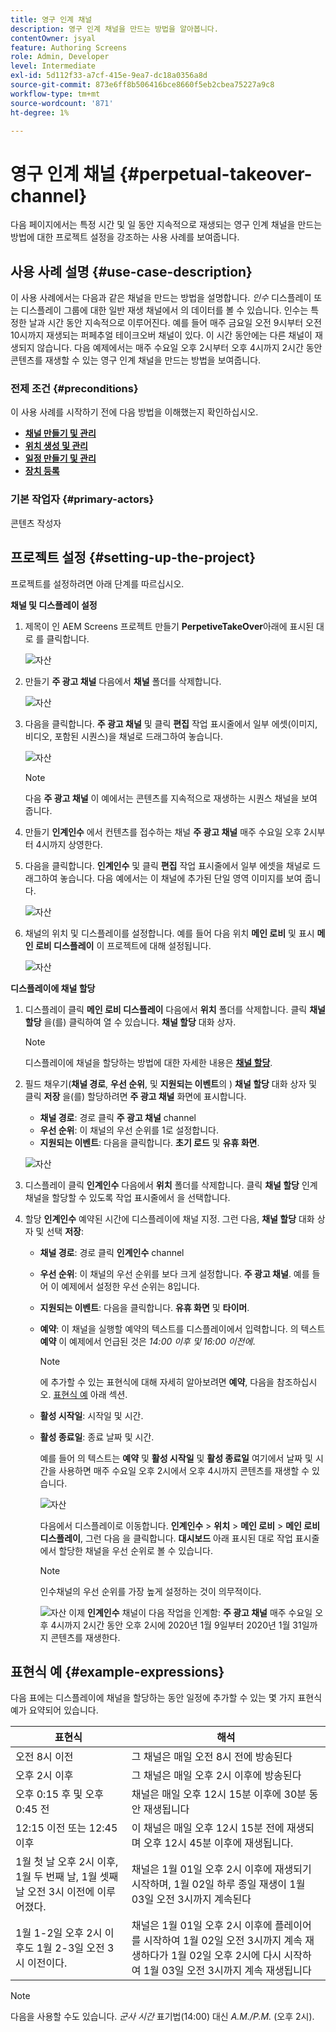 ```yaml
---
title: 영구 인계 채널
description: 영구 인계 채널을 만드는 방법을 알아봅니다.
contentOwner: jsyal
feature: Authoring Screens
role: Admin, Developer
level: Intermediate
exl-id: 5d112f33-a7cf-415e-9ea7-dc18a0356a8d
source-git-commit: 873e6ff8b506416bce8660f5eb2cbea75227a9c8
workflow-type: tm+mt
source-wordcount: '871'
ht-degree: 1%

---
```


# 영구 인계 채널 {#perpetual-takeover-channel}

다음 페이지에서는 특정 시간 및 일 동안 지속적으로 재생되는 영구 인계 채널을 만드는 방법에 대한 프로젝트 설정을 강조하는 사용 사례를 보여줍니다.

## 사용 사례 설명 {#use-case-description}

이 사용 사례에서는 다음과 같은 채널을 만드는 방법을 설명합니다. *인수* 디스플레이 또는 디스플레이 그룹에 대한 일반 재생 채널에서 의 데이터를 볼 수 있습니다. 인수는 특정한 날과 시간 동안 지속적으로 이루어진다.
예를 들어 매주 금요일 오전 9시부터 오전 10시까지 재생되는 퍼페추얼 테이크오버 채널이 있다. 이 시간 동안에는 다른 채널이 재생되지 않습니다. 다음 예제에서는 매주 수요일 오후 2시부터 오후 4시까지 2시간 동안 콘텐츠를 재생할 수 있는 영구 인계 채널을 만드는 방법을 보여줍니다.

### 전제 조건 {#preconditions}

이 사용 사례를 시작하기 전에 다음 방법을 이해했는지 확인하십시오.

* **[채널 만들기 및 관리](managing-channels.md)**
* **[위치 생성 및 관리](managing-locations.md)**
* **[일정 만들기 및 관리](managing-schedules.md)**
* **[장치 등록](device-registration.md)**

### 기본 작업자 {#primary-actors}

콘텐츠 작성자

## 프로젝트 설정 {#setting-up-the-project}

프로젝트를 설정하려면 아래 단계를 따르십시오.

**채널 및 디스플레이 설정**

1. 제목이 인 AEM Screens 프로젝트 만들기 **PerpetiveTakeOver**&#x200B;아래에 표시된 대로 를 클릭합니다.

   ![자산](assets/p_usecase1.png)

1. 만들기 **주 광고 채널** 다음에서 **채널** 폴더를 삭제합니다.

   ![자산](assets/p_usecase2.png)

1. 다음을 클릭합니다. **주 광고 채널** 및 클릭 **편집** 작업 표시줄에서 일부 에셋(이미지, 비디오, 포함된 시퀀스)을 채널로 드래그하여 놓습니다.

   ![자산](assets/p_usecase3.png)


   >[!NOTE]
   >다음 **주 광고 채널** 이 예에서는 콘텐츠를 지속적으로 재생하는 시퀀스 채널을 보여 줍니다.

1. 만들기 **인계인수** 에서 컨텐츠를 접수하는 채널 **주 광고 채널** 매주 수요일 오후 2시부터 4시까지 상영한다.

1. 다음을 클릭합니다. **인계인수** 및 클릭 **편집** 작업 표시줄에서 일부 에셋을 채널로 드래그하여 놓습니다. 다음 예에서는 이 채널에 추가된 단일 영역 이미지를 보여 줍니다.

   ![자산](assets/p_usecase4.png)

1. 채널의 위치 및 디스플레이를 설정합니다. 예를 들어 다음 위치 **메인 로비** 및 표시 **메인 로비 디스플레이** 이 프로젝트에 대해 설정됩니다.

   ![자산](assets/p_usecase5.png)

**디스플레이에 채널 할당**

1. 디스플레이 클릭 **메인 로비 디스플레이** 다음에서 **위치** 폴더를 삭제합니다. 클릭 **채널 할당** 을(를) 클릭하여 열 수 있습니다. **채널 할당** 대화 상자.

   >[!NOTE]
   >디스플레이에 채널을 할당하는 방법에 대한 자세한 내용은 **[채널 할당](channel-assignment.md)**.

1. 필드 채우기(**채널 경로**, **우선 순위**, 및 **지원되는 이벤트**&#x200B;의 ) **채널 할당** 대화 상자 및 클릭 **저장** 을(를) 할당하려면 **주 광고 채널** 화면에 표시합니다.

   * **채널 경로**: 경로 클릭 **주 광고 채널** channel
   * **우선 순위**: 이 채널의 우선 순위를 1로 설정합니다.
   * **지원되는 이벤트**: 다음을 클릭합니다. **초기 로드** 및 **유휴 화면**.

   ![자산](assets/p_usecase6.png)

1. 디스플레이 클릭 **인계인수** 다음에서 **위치** 폴더를 삭제합니다. 클릭 **채널 할당** 인계 채널을 할당할 수 있도록 작업 표시줄에서 을 선택합니다.

1. 할당 **인계인수** 예약된 시간에 디스플레이에 채널 지정. 그런 다음, **채널 할당** 대화 상자 및 선택 **저장**:

   * **채널 경로**: 경로 클릭 **인계인수** channel
   * **우선 순위**: 이 채널의 우선 순위를 보다 크게 설정합니다. **주 광고 채널**. 예를 들어 이 예제에서 설정한 우선 순위는 8입니다.
   * **지원되는 이벤트**: 다음을 클릭합니다. **유휴 화면** 및 **타이머**.
   * **예약**: 이 채널을 실행할 예약의 텍스트를 디스플레이에서 입력합니다. 의 텍스트 **예약** 이 예제에서 언급된 것은 *14:00 이후 및 16:00 이전에*.

     >[!NOTE]
     >에 추가할 수 있는 표현식에 대해 자세히 알아보려면 **예약**, 다음을 참조하십시오. [표현식 예](#example-expressions) 아래 섹션.
   * **활성 시작일**: 시작일 및 시간.
   * **활성 종료일**: 종료 날짜 및 시간.

     예를 들어 의 텍스트는 **예약** 및 **활성 시작일** 및 **활성 종료일** 여기에서 날짜 및 시간을 사용하면 매주 수요일 오후 2시에서 오후 4시까지 콘텐츠를 재생할 수 있습니다.


     ![자산](assets/p_usecase7.png)

     다음에서 디스플레이로 이동합니다. **인계인수** > **위치** > **메인 로비** > **메인 로비 디스플레이**, 그런 다음 을 클릭합니다. **대시보드** 아래 표시된 대로 작업 표시줄에서 할당한 채널을 우선 순위로 볼 수 있습니다.

     >[!NOTE]
     >인수채널의 우선 순위를 가장 높게 설정하는 것이 의무적이다.

     ![자산](assets/p_usecase8.png)
이제 **인계인수** 채널이 다음 작업을 인계함: **주 광고 채널** 매주 수요일 오후 4시까지 2시간 동안 오후 2시에 2020년 1월 9일부터 2020년 1월 31일까지 콘텐츠를 재생한다.

## 표현식 예 {#example-expressions}

다음 표에는 디스플레이에 채널을 할당하는 동안 일정에 추가할 수 있는 몇 가지 표현식 예가 요약되어 있습니다.

| **표현식** | **해석** |
|---|---|
| 오전 8시 이전 | 그 채널은 매일 오전 8시 전에 방송된다 |
| 오후 2시 이후 | 그 채널은 매일 오후 2시 이후에 방송된다 |
| 오후 0:15 후 및 오후 0:45 전 | 채널은 매일 오후 12시 15분 이후에 30분 동안 재생됩니다 |
| 12:15 이전 또는 12:45 이후 | 이 채널은 매일 오후 12시 15분 전에 재생되며 오후 12시 45분 이후에 재생됩니다. |
| 1월 첫 날 오후 2시 이후, 1월 두 번째 날, 1월 셋째 날 오전 3시 이전에 이루어졌다. | 채널은 1월 01일 오후 2시 이후에 재생되기 시작하며, 1월 02일 하루 종일 재생이 1월 03일 오전 3시까지 계속된다 |
| 1월 1-2일 오후 2시 이후도 1월 2-3일 오전 3시 이전이다. | 채널은 1월 01일 오후 2시 이후에 플레이어를 시작하여 1월 02일 오전 3시까지 계속 재생하다가 1월 02일 오후 2시에 다시 시작하여 1월 03일 오전 3시까지 계속 재생됩니다 |

>[!NOTE]
>
>다음을 사용할 수도 있습니다. _군사 시간_ 표기법(14:00) 대신 *A.M./P.M.* (오후 2시).
